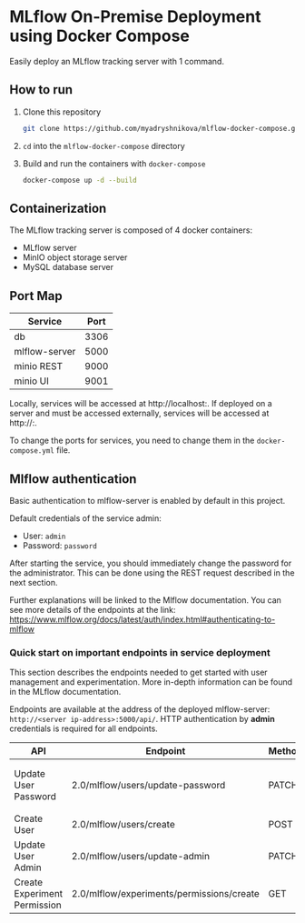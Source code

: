 # MLflow On-Premise Deployment using Docker Compose
Easily deploy an MLflow tracking server with 1 command.

## How to run
1. Clone this repository

    ```bash
    git clone https://github.com/myadryshnikova/mlflow-docker-compose.git
    ```

2. `cd` into the `mlflow-docker-compose` directory

3. Build and run the containers with `docker-compose`

    ```bash
    docker-compose up -d --build
    ```

## Containerization
The MLflow tracking server is composed of 4 docker containers:

* MLflow server
* MinIO object storage server
* MySQL database server

## Port Map
| Service                      | Port | 
|------------------------------|------|                  
| db                           | 3306 |              
| mlflow-server                | 5000 |
| minio REST                   | 9000 |                  
| minio UI                     | 9001 |

Locally, services will be accessed at http://localhost:<port>. 
If deployed on a server and must be accessed externally, services will be accessed at http://<server ip-address>:<port>. 

To change the ports for services, you need to change them in the `docker-compose.yml` file.

## Mlflow authentication
Basic authentication to mlflow-server is enabled by default in this project.

Default credentials of the service admin:
* User: `admin`
* Password: `password`


After starting the service, you should immediately change the password for the administrator. This can be done using the REST request described in the next section.

Further explanations will be linked to the Mlflow documentation. You can see more details of the endpoints at the link: 
https://www.mlflow.org/docs/latest/auth/index.html#authenticating-to-mlflow

### Quick start on important endpoints in service deployment
This section describes the endpoints needed to get started with user management and experimentation. More in-depth information can be found in the MLflow documentation.

Endpoints are available at the address of the deployed mlflow-server: 
`http://<server ip-address>:5000/api/`. HTTP authentication by **admin** credentials is required for all endpoints.

| API                          | Endpoint                                  | Method| Request scheme | 
|------------------------------|-------------------------------------------|-------| ---------------|                
| Update User Password         | 2.0/mlflow/users/update-password          | PATCH | <pre>{<br>  "username": str,<br>  "password": str<br>}</pre>               |
| Create User                  | 2.0/mlflow/users/create                   | POST  |                |  
| Update User Admin            | 2.0/mlflow/users/update-admin             | PATCH |                |             
| Create Experiment Permission | 2.0/mlflow/experiments/permissions/create | GET   |      | 